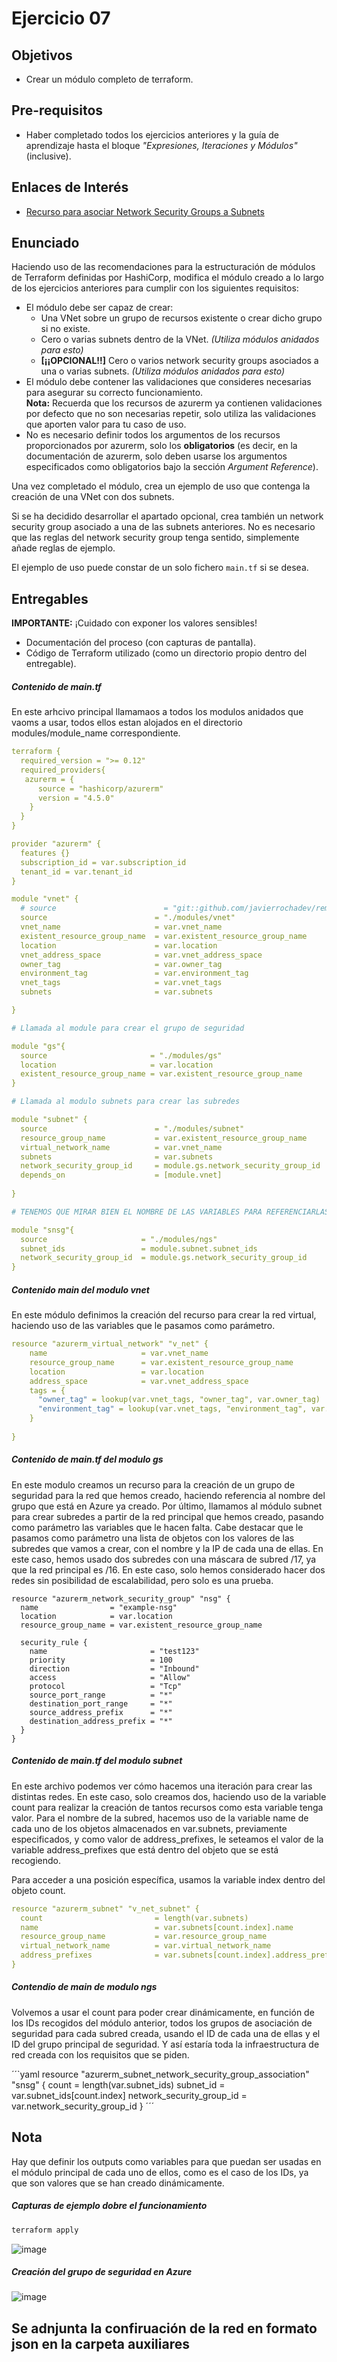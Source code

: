 # Ejercicio 07

## Objetivos

- Crear un módulo completo de terraform.

## Pre-requisitos

- Haber completado todos los ejercicios anteriores y la guía de aprendizaje hasta el bloque *"Expresiones, Iteraciones y Módulos"* (inclusive).

## Enlaces de Interés

- [Recurso para asociar Network Security Groups a Subnets](https://registry.terraform.io/providers/hashicorp/azurerm/latest/docs/resources/subnet_network_security_group_association)

## Enunciado

Haciendo uso de las recomendaciones para la estructuración de módulos de Terraform definidas por HashiCorp, modifica el módulo creado a lo largo de los ejercicios anteriores para cumplir con los siguientes requisitos:

- El módulo debe ser capaz de crear:
  - Una VNet sobre un grupo de recursos existente o crear dicho grupo si no existe.
  - Cero o varias subnets dentro de la VNet. _(Utiliza módulos anidados para esto)_
  - **[¡¡OPCIONAL!!]** Cero o varios network security groups asociados a una o varias subnets. _(Utiliza módulos anidados para esto)_
- El módulo debe contener las validaciones que consideres necesarias para asegurar su correcto funcionamiento. <br/>**Nota:** Recuerda que los recursos de azurerm ya contienen validaciones por defecto que no son necesarias repetir, solo utiliza las validaciones que aporten valor para tu caso de uso.
- No es necesario definir todos los argumentos de los recursos proporcionados por azurerm, solo los **obligatorios** (es decir, en la documentación de azurerm, solo deben usarse los argumentos especificados como obligatorios bajo la sección *Argument Reference*).

Una vez completado el módulo, crea un ejemplo de uso que contenga la creación de una VNet con dos subnets.

Si se ha decidido desarrollar el apartado opcional, crea también un network security group asociado a una de las subnets anteriores. No es necesario que las reglas del network security group tenga sentido, simplemente añade reglas de ejemplo.

El ejemplo de uso puede constar de un solo fichero `main.tf` si se desea.

## Entregables

**IMPORTANTE:** ¡Cuidado con exponer los valores sensibles!

- Documentación del proceso (con capturas de pantalla).
- Código de Terraform utilizado (como un directorio propio dentro del entregable).

##### Contenido de main.tf

En este arhcivo principal llamamaos a todos los modulos anidados que vaoms a usar, todos ellos estan alojados en el directorio modules/module_name correspondiente.

```yaml
terraform {
  required_version = ">= 0.12"
  required_providers{
   azurerm = {
      source = "hashicorp/azurerm"
      version = "4.5.0"
    }
  }
}

provider "azurerm" {
  features {}
  subscription_id = var.subscription_id
  tenant_id = var.tenant_id
}

module "vnet" {
  # source                        = "git::github.com/javierrochadev/remote_modules/modules/vnet"
  source                        = "./modules/vnet"
  vnet_name                     = var.vnet_name
  existent_resource_group_name  = var.existent_resource_group_name
  location                      = var.location
  vnet_address_space            = var.vnet_address_space
  owner_tag                     = var.owner_tag
  environment_tag               = var.environment_tag
  vnet_tags                     = var.vnet_tags
  subnets                       = var.subnets

}

# Llamada al module para crear el grupo de seguridad

module "gs"{
  source                       = "./modules/gs"
  location                     = var.location
  existent_resource_group_name = var.existent_resource_group_name
}

# Llamada al modulo subnets para crear las subredes

module "subnet" {
  source                        = "./modules/subnet"
  resource_group_name           = var.existent_resource_group_name
  virtual_network_name          = var.vnet_name
  subnets                       = var.subnets
  network_security_group_id     = module.gs.network_security_group_id
  depends_on                    = [module.vnet]
  
}

# TENEMOS QUE MIRAR BIEN EL NOMBRE DE LAS VARIABLES PARA REFERENCIARLAS COMO ES DEBIDO

module "snsg"{
  source                     = "./modules/ngs"
  subnet_ids                 = module.subnet.subnet_ids
  network_security_group_id  = module.gs.network_security_group_id
}

```

##### Contenido main del modulo vnet

En este módulo definimos la creación del recurso para crear la red virtual, haciendo uso de las variables que le pasamos como parámetro. 


```yaml
resource "azurerm_virtual_network" "v_net" {
    name                     = var.vnet_name
    resource_group_name      = var.existent_resource_group_name
    location                 = var.location
    address_space            = var.vnet_address_space
    tags = {
      "owner_tag" = lookup(var.vnet_tags, "owner_tag", var.owner_tag)
      "environment_tag" = lookup(var.vnet_tags, "environment_tag", var.environment_tag)
    }
    
}
```

##### Contenido de main.tf del modulo gs

En este modulo creamos un recurso para la creación de un grupo de seguridad para la red que hemos creado, haciendo referencia al nombre del grupo que está en Azure ya creado. Por último, llamamos al módulo subnet para crear subredes a partir de la red principal que hemos creado, pasando como parámetro las variables que le hacen falta. Cabe destacar que le pasamos como parámetro una lista de objetos con los valores de las subredes que vamos a crear, con el nombre y la IP de cada una de ellas. En este caso, hemos usado dos subredes con una máscara de subred /17, ya que la red principal es /16. En este caso, solo hemos considerado hacer dos redes sin posibilidad de escalabilidad, pero solo es una prueba.

```hcl
resource "azurerm_network_security_group" "nsg" {
  name                = "example-nsg"
  location            = var.location
  resource_group_name = var.existent_resource_group_name

  security_rule {
    name                       = "test123"
    priority                   = 100
    direction                  = "Inbound"
    access                     = "Allow"
    protocol                   = "Tcp"
    source_port_range          = "*"
    destination_port_range     = "*"
    source_address_prefix      = "*"
    destination_address_prefix = "*"
  }
}
```

##### Contenido de main.tf del modulo subnet

En este archivo podemos ver cómo hacemos una iteración para crear las distintas redes. En este caso, solo creamos dos, haciendo uso de la variable count para realizar la creación de tantos recursos como esta variable tenga valor. Para el nombre de la subred, hacemos uso de la variable name de cada uno de los objetos almacenados en var.subnets, previamente especificados, y como valor de address_prefixes, le seteamos el valor de la variable address_prefixes que está dentro del objeto que se está recogiendo.

Para acceder a una posición específica, usamos la variable index dentro del objeto count.


```yaml
resource "azurerm_subnet" "v_net_subnet" {
  count                         = length(var.subnets)
  name                          = var.subnets[count.index].name
  resource_group_name           = var.resource_group_name
  virtual_network_name          = var.virtual_network_name
  address_prefixes              = var.subnets[count.index].address_prefixes
}


```
##### Contendio de main de modulo ngs

Volvemos a usar el count para poder crear dinámicamente, en función de los IDs recogidos del módulo anterior, todos los grupos de asociación de seguridad para cada subred creada, usando el ID de cada una de ellas y el ID del grupo principal de seguridad. Y así estaría toda la infraestructura de red creada con los requisitos que se piden.


´´`yaml
resource "azurerm_subnet_network_security_group_association" "snsg" {
  count                     = length(var.subnet_ids)
  subnet_id                 = var.subnet_ids[count.index]
  network_security_group_id = var.network_security_group_id
}
´´´

## Nota

Hay que definir los outputs como variables para que puedan ser usadas en el módulo principal de cada uno de ellos, como es el caso de los IDs, ya que son valores que se han creado dinámicamente.

##### Capturas de ejemplo dobre el funcionamiento

```bash
terraform apply
```
![image](https://github.com/user-attachments/assets/397ac288-395a-4385-81e7-d2456a68a26a)

##### Creación del grupo de seguridad en Azure

![image](https://github.com/user-attachments/assets/8d4edbf6-47b6-4235-9a68-39622afb79e8)

## Se adnjunta la confiruación de la red en formato json en la carpeta auxiliares





